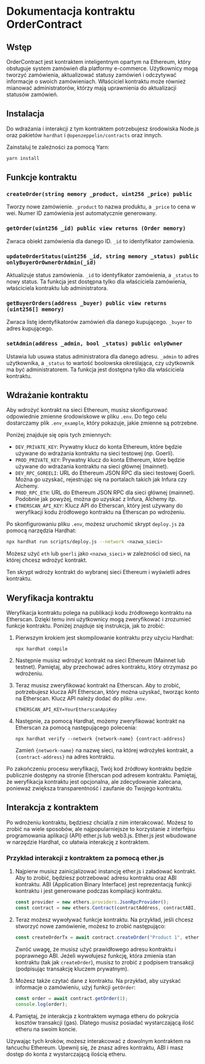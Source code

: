 # Dokumentacja kontraktu OrderContract

## Wstęp

OrderContract jest kontraktem inteligentnym opartym na Ethereum, który obsługuje system zamówień dla platformy e-commerce. Użytkownicy mogą tworzyć zamówienia, aktualizować statusy zamówień i odczytywać informacje o swoich zamówieniach. Właściciel kontraktu może również mianować administratorów, którzy mają uprawnienia do aktualizacji statusów zamówień.

## Instalacja

Do wdrażania i interakcji z tym kontraktem potrzebujesz środowiska Node.js oraz pakietów `hardhat` i `@openzeppelin/contracts` oraz innych. 

Zainstaluj te zależności za pomocą Yarn:

```bash
yarn install
```

## Funkcje kontraktu

### `createOrder(string memory _product, uint256 _price) public`

Tworzy nowe zamówienie. `_product` to nazwa produktu, a `_price` to cena w wei. Numer ID zamówienia jest automatycznie generowany.

### `getOrder(uint256 _id) public view returns (Order memory)`

Zwraca obiekt zamówienia dla danego ID. `_id` to identyfikator zamówienia.

### `updateOrderStatus(uint256 _id, string memory _status) public onlyBuyerOrOwnerOrAdmin(_id)`

Aktualizuje status zamówienia. `_id` to identyfikator zamówienia, a `_status` to nowy status. Ta funkcja jest dostępna tylko dla właściciela zamówienia, właściciela kontraktu lub administratora.

### `getBuyerOrders(address _buyer) public view returns (uint256[] memory)`

Zwraca listę identyfikatorów zamówień dla danego kupującego. `_buyer` to adres kupującego.

### `setAdmin(address _admin, bool _status) public onlyOwner`

Ustawia lub usuwa status administratora dla danego adresu. `_admin` to adres użytkownika, a `_status` to wartość boolowska określająca, czy użytkownik ma być administratorem. Ta funkcja jest dostępna tylko dla właściciela kontraktu.


## Wdrażanie kontraktu

Aby wdrożyć kontrakt na sieci Ethereum, musisz skonfigurować odpowiednie zmienne środowiskowe w pliku `.env`. Do tego celu dostarczamy plik `.env_example`, który pokazuje, jakie zmienne są potrzebne.

Poniżej znajduje się opis tych zmiennych:

- `DEV_PRIVATE_KEY`: Prywatny klucz do konta Ethereum, które będzie używane do wdrażania kontraktu na sieci testowej (np. Goerli).
- `PROD_PRIVATE_KEY`: Prywatny klucz do konta Ethereum, które będzie używane do wdrażania kontraktu na sieci głównej (mainnet).
- `DEV_RPC_GOREELI`: URL do Ethereum JSON RPC dla sieci testowej Goerli. Można go uzyskać, rejestrując się na portalach takich jak Infura czy Alchemy.
- `PROD_RPC_ETH`: URL do Ethereum JSON RPC dla sieci głównej (mainnet). Podobnie jak powyżej, można go uzyskać z Infura, Alchemy itp.
- `ETHERSCAN_API_KEY`: Klucz API do Etherscan, który jest używany do weryfikacji kodu źródłowego kontraktu na Etherscan po wdrożeniu.

Po skonfigurowaniu pliku `.env`, możesz uruchomić skrypt `deploy.js` za pomocą narzędzia Hardhat:

```bash
npx hardhat run scripts/deploy.js --network <nazwa_sieci>
```

Możesz użyć `eth` lub `goerli` jako `<nazwa_sieci>` w zależności od sieci, na której chcesz wdrożyć kontrakt.

Ten skrypt wdroży kontrakt do wybranej sieci Ethereum i wyświetli adres kontraktu.

## Weryfikacja kontraktu

Weryfikacja kontraktu polega na publikacji kodu źródłowego kontraktu na Etherscan. Dzięki temu inni użytkownicy mogą zweryfikować i zrozumieć funkcje kontraktu. Poniżej znajduje się instrukcja, jak to zrobić:

1. Pierwszym krokiem jest skompilowanie kontraktu przy użyciu Hardhat:

   ```
   npx hardhat compile
   ```

2. Następnie musisz wdrożyć kontrakt na sieci Ethereum (Mainnet lub testnet). Pamiętaj, aby przechować adres kontraktu, który otrzymasz po wdrożeniu.

3. Teraz musisz zweryfikować kontrakt na Etherscan. Aby to zrobić, potrzebujesz klucza API Etherscan, który można uzyskać, tworząc konto na Etherscan. Klucz API należy dodać do pliku `.env`.

   ```
   ETHERSCAN_API_KEY=YourEtherscanApiKey
   ```

4. Następnie, za pomocą Hardhat, możemy zweryfikować kontrakt na Etherscan za pomocą następującego polecenia:

   ```
   npx hardhat verify --network {network-name} {contract-address}
   ```

   Zamień `{network-name}` na nazwę sieci, na której wdrożyłeś kontrakt, a `{contract-address}` na adres kontraktu.

Po zakończeniu procesu weryfikacji, Twój kod źródłowy kontraktu będzie publicznie dostępny na stronie Etherscan pod adresem kontraktu. Pamiętaj, że weryfikacja kontraktu jest opcjonalna, ale zdecydowanie zalecana, ponieważ zwiększa transparentność i zaufanie do Twojego kontraktu.

## Interakcja z kontraktem

Po wdrożeniu kontraktu, będziesz chciał/a z nim interakcować. Możesz to zrobić na wiele sposobów, ale najpopularniejsze to korzystanie z interfejsu programowania aplikacji (API) ether.js lub web3.js. Ether.js jest wbudowane w narzędzie Hardhat, co ułatwia interakcję z kontraktem.

### Przykład interakcji z kontraktem za pomocą ether.js

1. Najpierw musisz zainicjalizować instancję ether.js i załadować kontrakt. Aby to zrobić, będziesz potrzebować adresu kontraktu oraz ABI kontraktu. ABI (Application Binary Interface) jest reprezentacją funkcji kontraktu i jest generowane podczas kompilacji kontraktu.

   ```javascript
   const provider = new ethers.providers.JsonRpcProvider();
   const contract = new ethers.Contract(contractAddress, contractABI, provider);
   ```

2. Teraz możesz wywoływać funkcje kontraktu. Na przykład, jeśli chcesz stworzyć nowe zamówienie, możesz to zrobić następująco:

   ```javascript
   const createOrderTx = await contract.createOrder("Product 1", ethers.utils.parseEther("1"));
   ```

   Zwróć uwagę, że musisz użyć prawidłowego adresu kontraktu i poprawnego ABI. Jeżeli wywołujesz funkcję, która zmienia stan kontraktu (tak jak `createOrder`), musisz to zrobić z podpisem transakcji (podpisując transakcję kluczem prywatnym).

3. Możesz także czytać dane z kontraktu. Na przykład, aby uzyskać informacje o zamówieniu, użyj funkcji `getOrder`:

   ```javascript
   const order = await contract.getOrder(1);
   console.log(order);
   ```

4. Pamiętaj, że interakcja z kontraktem wymaga etheru do pokrycia kosztów transakcji (gas). Dlatego musisz posiadać wystarczającą ilość etheru na swoim koncie.

Używając tych kroków, możesz interakcować z dowolnym kontraktem na łańcuchu Ethereum. Upewnij się, że znasz adres kontraktu, ABI i masz dostęp do konta z wystarczającą ilością etheru.